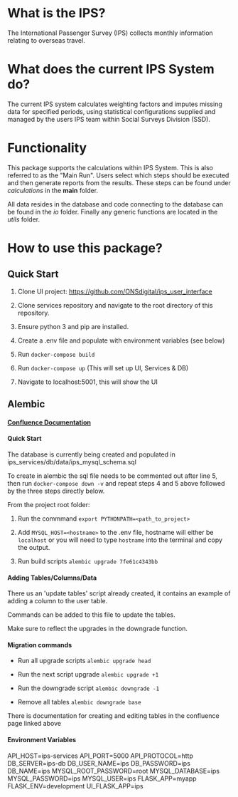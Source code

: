 # What is the IPS?
The International Passenger Survey (IPS) collects monthly information relating to overseas travel.

# What does the current IPS System do?
The current IPS system calculates weighting factors and imputes missing data for specified periods, using statistical configurations supplied and managed by the users IPS team within Social Surveys Division (SSD).

# Functionality
This package supports the calculations within IPS System. This is also referred to as the "Main Run".
Users select which steps should be executed and then generate reports from the results. These steps can be found under _calculations_ in the **main** folder.

All data resides in the database and code connecting to the database can be found in the _io_ folder. Finally any generic functions are located in the _utils_ folder.

# How to use this package?
## Quick Start

1. Clone UI project: https://github.com/ONSdigital/ips_user_interface

2. Clone services repository and navigate to the root directory of this repository.

2. Ensure python 3 and pip are installed.

3. Create a .env file and populate with environment variables (see below)

4. Run `docker-compose build`

5. Run `docker-compose up` (This will set up UI, Services & DB)

6. Navigate to localhost:5001, this will show the UI


## Alembic

#### [Confluence Documentation](https://collaborate2.ons.gov.uk/confluence/display/QSS/Alembic+Database+Migration)

#### Quick Start
The database is currently being created and populated in ips_services/db/data/ips_mysql_schema.sql 

To create in alembic the sql file needs to be commented out after line 5, then run `docker-compose down -v` and repeat steps 4 and 5 above followed by the three steps directly below.

From the project root folder:

1. Run the commmand `export PYTHONPATH=<path_to_project>`

2. Add `MYSQL_HOST=<hostname>` to the .env file, hostname will either be `localhost` or you will need to type `hostname` into the terminal and copy the output.

3. Run build scripts `alembic upgrade 7fe61c4343bb`

#### Adding Tables/Columns/Data

There us an 'update tables' script already created, it contains an example of adding a column to the user table.

Commands can be added to this file to update the tables.

Make sure to reflect the upgrades in the downgrade function.

#### Migration commands

-  Run all upgrade scripts `alembic upgrade head`

-  Run the next script upgrade `alembic upgrade +1`

-  Run the downgrade script `alembic downgrade -1`

-  Remove all tables `alembic downgrade base`

There is documentation for creating and editing tables in the confluence page linked above

#### Environment Variables

API_HOST=ips-services
API_PORT=5000
API_PROTOCOL=http
DB_SERVER=ips-db
DB_USER_NAME=ips
DB_PASSWORD=ips
DB_NAME=ips
MYSQL_ROOT_PASSWORD=root
MYSQL_DATABASE=ips
MYSQL_PASSWORD=ips
MYSQL_USER=ips
FLASK_APP=myapp
FLASK_ENV=development
UI_FLASK_APP=ips



